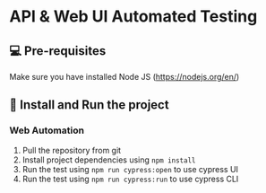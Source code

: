 # API & Web UI Automated Testing

## 💻 Pre-requisites

Make sure you have installed Node JS (https://nodejs.org/en/)

## 🚀 Install and Run the project

### Web Automation
1. Pull the repository from git
2. Install project dependencies using `npm install`
3. Run the test using `npm run cypress:open` to use cypress UI
4. Run the test using `npm run cypress:run` to use cypress CLI